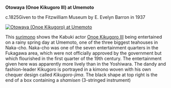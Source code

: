 **Otowaya (Onoe Kikugoro III) at Umemoto**

c.1825Given to the Fitzwilliam Museum by E. Evelyn Barron in 1937

[![Otowaya (Onoe Kikugoro) at Umemoto](P.496-1937_small.jpg)](KUN/kunp496.htm)

This [surimono](textP.htm) shows the Kabuki actor [Onoe Kikugoro III](Group16pt3.htm) being entertained on a rainy spring day at Umemoto, one of the three biggest teahouses in Naka-cho. Naka-cho was one of the seven entertainment quarters in the Fukagawa area, which were not officially approved by the government but which flourished in the first quarter of the 19th century. The entertainment given here was apparently more lively than in the Yoshiwara. The dandy and fashion-leader Kikugoro is portrayed in a kimono woven with his own chequer design called _Kikugoro-jima_. The black shape at top right is the end of a box containing a _shamisen_ (3-stringed instrument)
